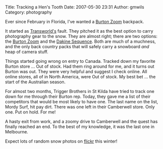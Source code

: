Title: Tracking a Hen's Tooth
Date: 2007-05-30 23:31
Author: gmwils
Category: photography

Ever since February in Florida, I've wanted a [Burton Zoom][] backpack.

It started as [Transworld's][] fault. They pitched it as the best option
to carry photography gear to the snow. They are almost right; there are
two options: the [Burton Zoom][] and the [Dakine Sequence][]. Both are
much of a muchness, and the only back country packs that will safely
carry a snowboard *and* heap of camera stuff.

Things started going wrong on entry to Canada. Tracked down my favorite
Burton store ... Out of stock. Had them ring around for me, and it turns
out Burton was out. They were very helpful and suggest I check online.
All online stores, all of in North America, were Out of stock. My best
bet ... the start of the Australian season.

For almost two months, Trigger Brothers in St Kilda have tried to track
one down for me through their Burton rep. Today, they gave me a list of
their competitors that would be most likely to have one. The last name
on the list, Mordy Surf, hit pay dirt. There was one left in their
Camberwell store. Only one. Put on hold. For me!

A hasty exit from work, and a zoomy drive to Camberwell and the quest
has finally reached an end. To the best of my knowledge, it was the last
one in Melbourne.

Expect lots of random snow photos on [flickr][] this winter!

  [Burton Zoom]: http://www.fredmiranda.com/reviews/showproduct.php?product=273&sort=7&cat=all&page=1
  [Transworld's]: http://www.transworldsnowboarding.com/snow/
  [Dakine Sequence]: http://www.backcountry.com/store/DAK0356/c3/s8/DAKINE-Sequence-Backpack-1800-cu-in.html
  [flickr]: http://flickr.com/photos/gmwils/
